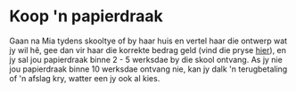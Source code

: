 # Koop 'n papierdraak

Gaan na Mia tydens skooltye of by haar huis en vertel haar die ontwerp wat jy wil hê, gee dan vir haar die korrekte bedrag geld (vind die pryse [hier](https://paperdragons.pages.dev/pricing/)), en jy sal jou papierdraak binne 2 - 5 werksdae by die skool ontvang. As jy nie jou papierdraak binne 10 werksdae ontvang nie, kan jy dalk 'n terugbetaling of 'n afslag kry, watter een jy ook al kies.

